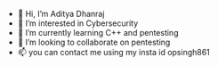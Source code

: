 - 👋 Hi, I’m Aditya Dhanraj
- 👀 I’m interested in Cybersecurity
- 🌱 I’m currently learning C++ and pentesting
- 💞️ I’m looking to collaborate on pentesting
- 📫 you can contact me using my insta id opsingh861

<!---
aditya12109970/aditya12109970 is a ✨ special ✨ repository because its `README.md` (this file) appears on your GitHub profile.
You can click the Preview link to take a look at your changes.
--->
